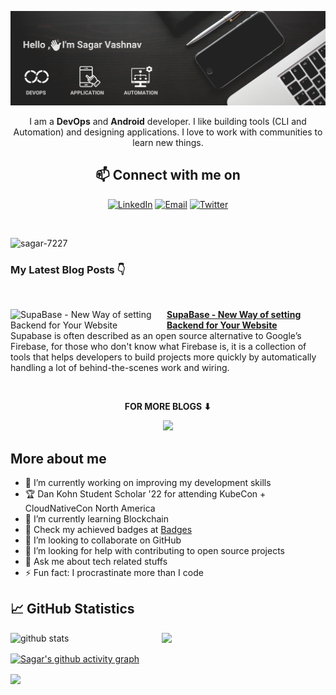 
<p align="center"><img alt="Profile Banner" src="https://raw.githubusercontent.com/sagar-7227/sagar-7227/release-2.0/github-readme-banner.png"></p>

<div align="center">
  
I am a **DevOps** and **Android** developer. I like building tools (CLI and Automation) and designing applications. I love to work with communities to learn new things.



## 📫 Connect with me on

<a href="https://linkedin.com/in/sagar-vashnav/"><img title="LinkedIn" src="https://img.shields.io/badge/LinkedIn-0077B5?style=for-the-badge&logo=linkedin&logoColor=white"/></a>
<a href="mailto:sagarvashnav72427@gmail.com"><img title="Email" src="https://img.shields.io/badge/Gmail-D14836?style=for-the-badge&logo=gmail&logoColor=white"/></a> 
<a href="https://twitter.com/VashnavSagar"><img title="Twitter" src="https://img.shields.io/badge/Twitter-00ACEE?style=for-the-badge&logo=twitter&logoColor=white"/></a>

<br>
  
</div>

<p align="left"> <img src="https://komarev.com/ghpvc/?username=sagar-7227&label=Profile%20views&color=0e75b6&style=flat" alt="sagar-7227" /> </p>

### My Latest Blog Posts 👇

<br>
<!-- HASHNODE_BLOG:START -->
<p align="left">
<a href="https://sagarvashnav.hashnode.dev/supabase-new-way-of-setting-backend-for-your-website"><img src="https://cdn.hashnode.com/res/hashnode/image/upload/v1661660741187/0gwkPFVPQ.png?auto=compress,format&format=webp" alt="SupaBase - New Way of setting Backend for Your Website" width="250px" align="left" /></a>

<a href="https://sagarvashnav.hashnode.dev/supabase-new-way-of-setting-backend-for-your-website">
<strong>SupaBase - New Way of setting Backend for Your Website</strong></a>
<br/> 
Supabase is often described as an open source alternative to Google’s Firebase, for those who don't know what Firebase is, it is a collection of tools that helps developers to build projects more quickly by automatically handling a lot of behind-the-scenes work and wiring. </p> <br/>

<!-- HASHNODE_BLOG:END -->

<div align="center">
<p align="center"><b>FOR MORE BLOGS ⬇</b></p>
<p><a href="https://sagarvashnav.hashnode.dev/"><img src="https://img.shields.io/badge/Hashnode-2962FF?style=for-the-badge&logo=hashnode&logoColor=white"></a></p>
</div>

## More about me

- 🔭 I’m currently working on improving my development skills
- 🏆 Dan Kohn Student Scholar '22 for attending KubeCon + CloudNativeCon North America
- 🌱 I’m currently learning Blockchain
- 🎯 Check my achieved badges at [Badges](https://www.credly.com/users/sagar_vashnav)
- 👯 I’m looking to collaborate on GitHub
- 🤔 I’m looking for help with contributing to open source projects
- 💬 Ask me about tech related stuffs
- ⚡ Fun fact: I procrastinate more than I code

## 📈 GitHub Statistics

<img src="https://github-readme-stats.vercel.app/api?username=sagar-7227&show_icons=true&theme=react" alt="github stats" width="48%" align="left">

<img src="https://github-readme-streak-stats.herokuapp.com/?user=sagar-7227&theme=react" width="48%" >

<br>

[![Sagar's github activity graph](https://github-readme-activity-graph.cyclic.app/graph?username=sagar-7227&theme=dracula)](https://github.com/ashutosh00710/github-readme-activity-graph)

<a href="https://github.com/sagar-7227">
  <img align="center" src="https://github-readme-stats.vercel.app/api/top-langs/?username=sagar-7227&theme=react&layout=compact&">
</a>
